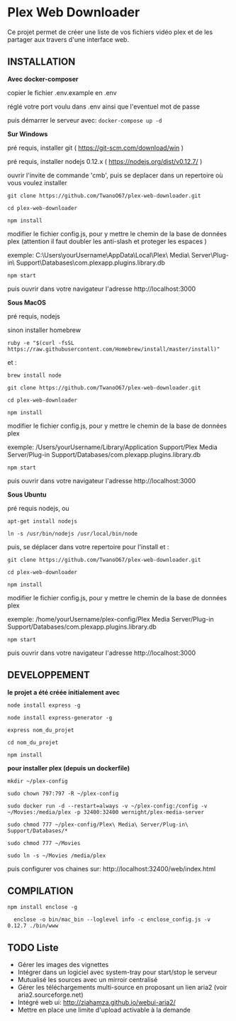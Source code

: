 Plex Web Downloader
===============

Ce projet permet de créer une liste de vos fichiers vidéo plex et de les partager aux travers d'une interface web.


INSTALLATION
--------------------
**Avec docker-composer**

copier le fichier .env.example en .env

réglé votre port voulu dans .env
ainsi que l'eventuel mot de passe

puis démarrer le serveur avec:
`docker-compose up -d`

**Sur Windows**

  pré requis, installer git ( https://git-scm.com/download/win )

  pré requis, installer nodejs 0.12.x ( https://nodejs.org/dist/v0.12.7/ )

  ouvrir l'invite de commande 'cmb', puis se deplacer dans un repertoire où vous voulez installer

    git clone https://github.com/TwanoO67/plex-web-downloader.git

    cd plex-web-downloader

    npm install

  modifier le fichier config.js, pour y mettre le chemin de la base de données plex (attention il faut doubler les anti-slash et proteger les espaces )

  exemple: C:\\Users\\yourUsername\\AppData\\Local\\Plex\ Media\ Server\\Plug-in\ Support\\Databases\\com.plexapp.plugins.library.db

    npm start

  puis ouvrir dans votre navigateur l'adresse http://localhost:3000


**Sous MacOS**

  pré requis, nodejs

  sinon installer homebrew

    ruby -e "$(curl -fsSL https://raw.githubusercontent.com/Homebrew/install/master/install)"

  et :

    brew install node

    git clone https://github.com/TwanoO67/plex-web-downloader.git

    cd plex-web-downloader

    npm install

  modifier le fichier config.js, pour y mettre le chemin de la base de données plex

  exemple: /Users/yourUsername/Library/Application Support/Plex Media Server/Plug-in Support/Databases/com.plexapp.plugins.library.db

    npm start

  puis ouvrir dans votre navigateur l'adresse http://localhost:3000


**Sous Ubuntu**

  pré requis nodejs, ou

    apt-get install nodejs

    ln -s /usr/bin/nodejs /usr/local/bin/node

  puis, se déplacer dans votre repertoire pour l'install et :

    git clone https://github.com/TwanoO67/plex-web-downloader.git

    cd plex-web-downloader

    npm install

  modifier le fichier config.js, pour y mettre le chemin de la base de données plex

  exemple: /home/yourUsername/plex-config/Plex Media Server/Plug-in Support/Databases/com.plexapp.plugins.library.db

    npm start

  puis ouvrir dans votre navigateur l'adresse http://localhost:3000



DEVELOPPEMENT
--------------------

**le projet a été créée initialement avec**

    node install express -g

    node install express-generator -g

    express nom_du_projet

    cd nom_du_projet

    npm install

**pour installer plex (depuis un dockerfile)**

    mkdir ~/plex-config

    sudo chown 797:797 -R ~/plex-config

    sudo docker run -d --restart=always -v ~/plex-config:/config -v ~/Movies:/media/plex -p 32400:32400 wernight/plex-media-server

    sudo chmod 777 ~/plex-config/Plex\ Media\ Server/Plug-in\ Support/Databases/*

    sudo chmod 777 ~/Movies

    sudo ln -s ~/Movies /media/plex

puis configurer vos chaines sur: http://localhost:32400/web/index.html


COMPILATION
--------------------

    npm install enclose -g

      enclose -o bin/mac_bin --loglevel info -c enclose_config.js -v 0.12.7 ./bin/www


TODO Liste
--------------------
* Gérer les images des vignettes
* Intégrer dans un logiciel avec system-tray pour start/stop le serveur
* Mutualisé les sources avec un mirroir centralisé
* Gérer les téléchargements multi-source en proposant un lien aria2 (voir aria2.sourceforge.net)
* Intégré web ui: http://ziahamza.github.io/webui-aria2/
* Mettre en place une limite d'upload activable à la demande
